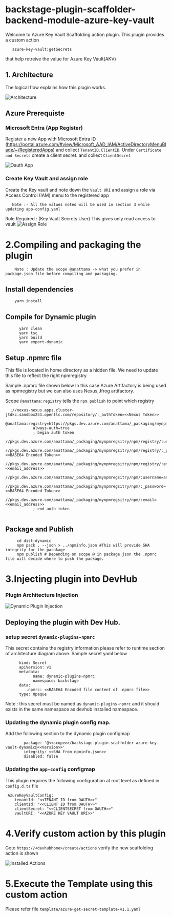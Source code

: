 # backstage-plugin-scaffolder-backend-module-azure-key-vault

Welcome to Azure Key Vault Scaffolding action plugin. This plugin provides a custom action 
```
   azure-key-vault:getSecrets
``` 
that help retreive the value for Azure Key Vault(AKV) 

## 1. Architecture

The logical flow explains how this plugin works.

![Architecture](/docs/azure-key-vault.png)

## Azure Prerequiste

### Microsoft Entra (App Register)

Register a new App with Microsoft Entra ID (https://portal.azure.com/#view/Microsoft_AAD_IAM/ActiveDirectoryMenuBlade/~/RegisteredApps) and collect `TenantID,ClientID`. Under `Certificate and Secrets` create a client secret. and collect `ClientSecret`

![Oauth App](/docs/azure-oauth-app-registration.png)

### Create Key Vault and assign role

Create the Key vault and note down the `Vault URI` and assign a role via Access Control (IAM) menu to the registered app

```
   Note :- All the values noted will be used in section 3 while updating app-config.yaml 
```

Role Required : (Key Vault Secrets User) This gives only read access to vault
![Assign Role](/docs/azure-register-app-assign-role.png)

# 2.Compiling and packaging the plugin

```
    Note : Update the scope @anattama -> what you prefer in package.json file before compiling and packaging.
```    
## Install dependencies

```
    yarn install
```    

## Compile for Dynamic plugin
```
      yarn clean
      yarn tsc
      yarn build
      yarn export-dynamic
```

## Setup .npmrc file
   This file is located in home directory as a hidden file. We need to update this file to reflect the right npmregistry

   Sample .npmrc file shown below In this case Azure Artifactory is being used as npmregistry but we can also uses Nexus,Jfrog artifactory.

   Scope `@anattama:registry` tells the `npm publish` to point which registry


```
  ;//nexus-nexus.apps.cluster-jtdkc.sandbox251.opentlc.com/repository/:_authToken=<<Nexus Token>>
            @anattama:registry=https://pkgs.dev.azure.com/anattama/_packaging/mynpmregsitry/npm/registry/
            always-auth=true
            ; begin auth token
            //pkgs.dev.azure.com/anattama/_packaging/mynpmregsitry/npm/registry/:username=anattama
            //pkgs.dev.azure.com/anattama/_packaging/mynpmregsitry/npm/registry/:_password=<<BASE64 Encoded Token>>
            //pkgs.dev.azure.com/anattama/_packaging/mynpmregsitry/npm/registry/:email=<<email_address>>
            //pkgs.dev.azure.com/anattama/_packaging/mynpmregsitry/npm/:username=anattama
            //pkgs.dev.azure.com/anattama/_packaging/mynpmregsitry/npm/:_password=<<BASE64 Encoded Token>>
            //pkgs.dev.azure.com/anattama/_packaging/mynpmregsitry/npm/:email=<<email_address>>
            ; end auth token
          
```        



## Package and Publish 

```
     cd dist-dynamic
     npm pack . --json > ../npminfo.json #This will provide SHA integrity for the pacakage
     npm publish # Depending on scope @ in package.json the .npmrc file will decide where to push the package.
```

# 3.Injecting plugin into DevHub

### Plugin Architecture Injection
      
![Dynamic Plugin Injection](/docs/dynamic-plugin-injection.png)

## Deploying the plugin with Dev Hub.

### setup secret `dynamic-plugins-npmrc`

This secret contains the registry information please refer to runtime section of architecture diagram above. Sample secret yaml below

```
      kind: Secret
      apiVersion: v1
      metadata:
            name: dynamic-plugins-npmrc
            namespace: backstage
      data:
         .npmrc: <<BASE64 Encoded file content of .npmrc file>>
      type: Opaque

```

Note : this secret must be named as `dynamic-plugins-npmrc` and it should exists in the same namespace  as devhub installed namespace.

### Updating the dynamic plugin config map.
Add the following section to the dynamic plugin configmap

```
      - package: '@<<scope>>/backstage-plugin-scaffolder-azure-key-vault-dynamic@<<Version>>'
        integrity: <<SHA from npminfo.json>>
        disabled: false
```           

### Updating the `app-config` configmap

This plugin requires the following configuration at root level as defined in `config.d.ts` file

```
 AzureKeyVaultConfig:
    tenantId: "<<TENANT ID from OAUTH>>"
    clientId: "<<CLIENT ID from OAUTH>>"
    clientSecret: "<<CLIENTSECRET from OAUTH>>"
    vaultURI: "<<AZURE KEY VAULT URI>>"
```

# 4.Verify custom action by this plugin

Goto `https://<devhubhome>/create/actions` verify the new scaffolding action is shown

![Installed Actions](/docs/installed%20actions.png)

# 5.Execute the Template using this custom action
  Please refer file `template/azure-get-secret-template-v1.1.yaml`
